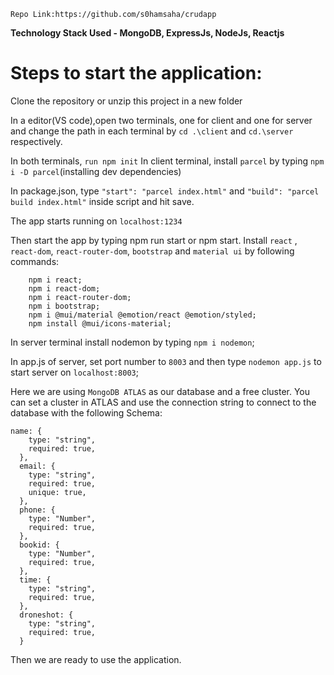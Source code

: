```Repo Link:https://github.com/s0hamsaha/crudapp```

**Technology Stack Used - MongoDB, ExpressJs, NodeJs, Reactjs**

# Steps to start the application:
Clone the repository or unzip this project in a new folder


In a editor(VS code),open two terminals, one for client and one for server and change the path in each terminal by  ```cd .\client``` and 
```cd.\server``` respectively.



In both terminals, ```run npm init```
In client terminal, install ```parcel``` by typing ```npm i -D parcel```(installing dev dependencies)



In package.json, type ```"start": "parcel index.html"``` and ```"build": "parcel build index.html"``` inside script and hit save.

The app starts running on ```localhost:1234```

Then start the app by typing npm run start or npm start.
Install ```react``` , ```react-dom```, ```react-router-dom```, ```bootstrap``` and ```material ui``` by following commands:
```
    npm i react;
    npm i react-dom;
    npm i react-router-dom;
    npm i bootstrap;
    npm i @mui/material @emotion/react @emotion/styled;
    npm install @mui/icons-material;
```
In server terminal install nodemon by typing ```npm i nodemon```;

In app.js of server, set port number to ```8003``` and then type ```nodemon app.js``` to start server on ```localhost:8003```;

Here we are using ```MongoDB ATLAS``` as our database and a free cluster. You can set a cluster in ATLAS and use the connection string to connect to the database with the following Schema:
```
name: {
    type: "string",
    required: true,
  },
  email: {
    type: "string",
    required: true,
    unique: true,
  },
  phone: {
    type: "Number",
    required: true,
  },
  bookid: {
    type: "Number",
    required: true,
  },
  time: {
    type: "string",
    required: true,
  },
  droneshot: {
    type: "string",
    required: true,
  }
  ```
  Then we are ready to use the application.


